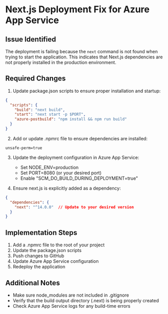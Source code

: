 # Next.js Deployment Fix for Azure App Service

## Issue Identified
The deployment is failing because the `next` command is not found when trying to start the application. This indicates that Next.js dependencies are not properly installed in the production environment.

## Required Changes

1. Update package.json scripts to ensure proper installation and startup:
```json
{
  "scripts": {
    "build": "next build",
    "start": "next start -p $PORT",
    "azure-postbuild": "npm install && npm run build"
  }
}
```

2. Add or update .npmrc file to ensure dependencies are installed:
```
unsafe-perm=true
```

3. Update the deployment configuration in Azure App Service:
   - Set NODE_ENV=production
   - Set PORT=8080 (or your desired port)
   - Enable "SCM_DO_BUILD_DURING_DEPLOYMENT=true"

4. Ensure next.js is explicitly added as a dependency:
```json
{
  "dependencies": {
    "next": "^14.0.0"  // Update to your desired version
  }
}
```

## Implementation Steps

1. Add a .npmrc file to the root of your project
2. Update the package.json scripts
3. Push changes to GitHub
4. Update Azure App Service configuration
5. Redeploy the application

## Additional Notes
- Make sure node_modules are not included in .gitignore
- Verify that the build output directory (.next) is being properly created
- Check Azure App Service logs for any build-time errors